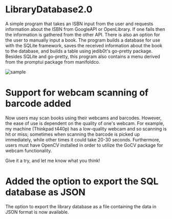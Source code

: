 # LibraryDatabase2.0

A simple program that takes an ISBN input from the user and requests information about the ISBN from GoogleAPI or OpenLibrary. If one fails then the information is gathered from the other API. There is also an option for the user to manually input a book. The program builds a database for use with the SQLite framework, saves the received information about the book to the database, and builds a table using jedib0t's go-pretty package. Besides SQLite and go-pretty, this program also contains a menu derived from the promptui package from manifoldco.

![sample](https://github.com/jeffrey33704/LibraryDatabase2.0/blob/main/sample.gif)

# Support for webcam scanning of barcode added
Now users may scan books using their webcams and barcodes.  However, the ease of use is dependent on the quality of one's webcam.  For example, my machine (Thinkpad t440p) has a low-quality webcam and so scanning is hit or miss; sometimes when scanning the barcode is picked up immediately, while other times it could take 20-30 seconds.  Furthermore, users must have OpenCV installed in order to utilize the GoCV package for webcam functionality.

Give it a try, and let me know what you think!

# Added the option to export the SQL database as JSON
The option to export the library database as a file containing the data in JSON format is now available.
